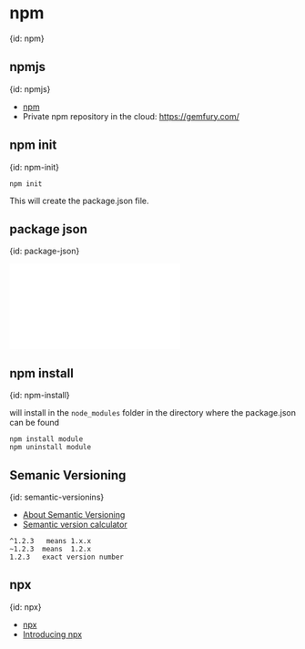 # npm
{id: npm}

## npmjs
{id: npmjs}


* [npm](https://www.npmjs.com/)
* Private npm repository in the cloud: https://gemfury.com/

## npm init
{id: npm-init}

```
npm init
```

This will create the package.json file.

## package json
{id: package-json}

![](examples/manual/package.json)

## npm install
{id: npm-install}

will install in the `node_modules` folder in the directory where the package.json can be found

```
npm install module
npm uninstall module
```

## Semanic Versioning
{id: semantic-versionins}

* [About Semantic Versioning](https://docs.npmjs.com/about-semantic-versioning)
* [Semantic version calculator](https://semver.npmjs.com/)

```
^1.2.3   means 1.x.x
~1.2.3  means  1.2.x
1.2.3   exact version number
```



## npx
{id: npx}

* [npx](https://www.npmjs.com/package/npx)
* [Introducing npx](https://medium.com/@maybekatz/introducing-npx-an-npm-package-runner-55f7d4bd282b)

